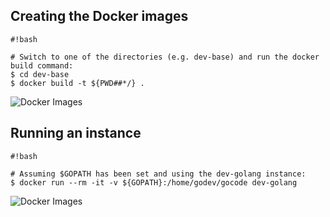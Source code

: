 ## Creating the Docker images
```
#!bash

# Switch to one of the directories (e.g. dev-base) and run the docker build command:
$ cd dev-base
$ docker build -t ${PWD##*/} .
```
![Docker Images](https://github.com/logikburg/dockrant/blob/master/docker_images.png)

## Running an instance
```
#!bash

# Assuming $GOPATH has been set and using the dev-golang instance:
$ docker run --rm -it -v ${GOPATH}:/home/godev/gocode dev-golang
```
![Docker Images](https://github.com/logikburg/dockrant/blob/master/docker_running.png)
